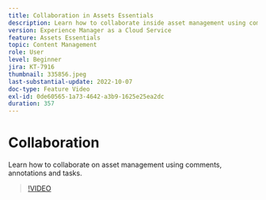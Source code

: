 ```yaml
---
title: Collaboration in Assets Essentials
description: Learn how to collaborate inside asset management using comments, annotations and tasks.
version: Experience Manager as a Cloud Service
feature: Assets Essentials
topic: Content Management
role: User
level: Beginner
jira: KT-7916
thumbnail: 335856.jpeg
last-substantial-update: 2022-10-07
doc-type: Feature Video
exl-id: 0de60565-1a73-4642-a3b9-1625e25ea2dc
duration: 357
---
```

# Collaboration

Learn how to collaborate on asset management using comments, annotations and tasks.

>[!VIDEO](https://video.tv.adobe.com/v/335856?quality=12&learn=on)
